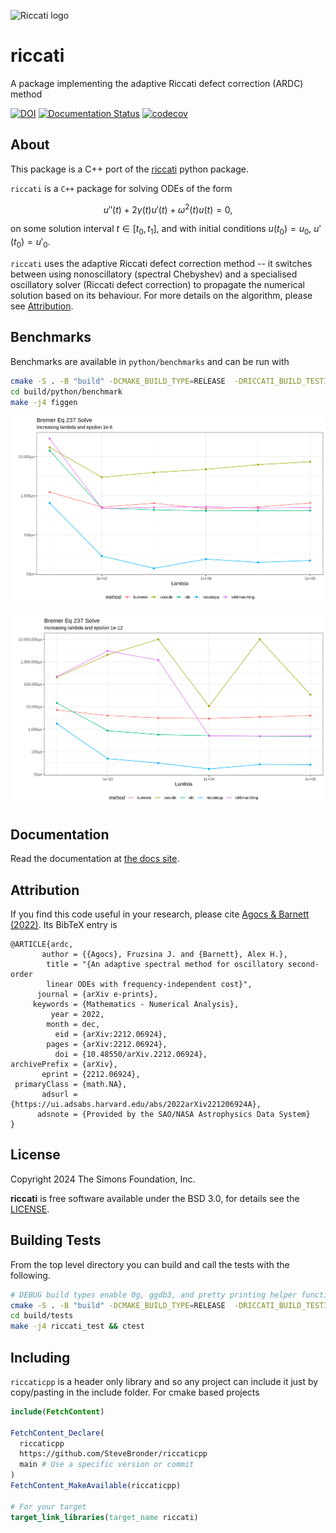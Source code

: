 ![Riccati logo](https://github.com/fruzsinaagocs/riccati/blob/master/logo.png?raw=true)

# riccati

A package implementing the adaptive Riccati defect correction (ARDC) method

[![DOI](https://joss.theoj.org/papers/10.21105/joss.05430/status.svg)](https://doi.org/10.21105/joss.05430)
[![Documentation Status](https://readthedocs.org/projects/riccati/badge/?version=latest)](https://riccati.readthedocs.io/en/latest/?badge=latest)
[![codecov](https://codecov.io/gh/fruzsinaagocs/riccati/branch/master/graph/badge.svg?token=XA47G7P1XM)](https://codecov.io/gh/fruzsinaagocs/riccati)

## About

This package is a C++ port of the [riccati](https://github.com/fruzsinaagocs/riccati) python package.

`riccati` is a `C++` package for solving ODEs of the form

$$ u''(t) + 2\gamma(t)u'(t) + \omega^2(t)u(t) = 0,$$

on some solution interval $t \in [t_0, t_1]$, and with initial conditions $u(t_0) = u_0$, $u'(t_0) = u'_0$.

`riccati` uses the adaptive Riccati defect correction method -- it switches
between using nonoscillatory (spectral Chebyshev) and a specialised oscillatory
solver (Riccati defect correction) to propagate the numerical solution based on
its behaviour. For more details on the algorithm, please see [Attribution](https://github.com/stevebronder/riccaticpp/blob/master/README.md#Attribution).

## Benchmarks

Benchmarks are available in `python/benchmarks` and can be run with

```bash
cmake -S . -B "build" -DCMAKE_BUILD_TYPE=RELEASE  -DRICCATI_BUILD_TESTING=ON
cd build/python/benchmark
make -j4 figgen
```

![bench1](./imgs/bremer1e6.png)

![bench2](./imgs/bremer1e12.png)



## Documentation

Read the documentation at [the docs site](https://stevebronder.com/riccaticpp/).

## Attribution

If you find this code useful in your research, please cite
[Agocs & Barnett (2022)](https://arxiv.org/abs/2212.06924). Its BibTeX entry is

    @ARTICLE{ardc,
           author = {{Agocs}, Fruzsina J. and {Barnett}, Alex H.},
            title = "{An adaptive spectral method for oscillatory second-order
            linear ODEs with frequency-independent cost}",
          journal = {arXiv e-prints},
         keywords = {Mathematics - Numerical Analysis},
             year = 2022,
            month = dec,
              eid = {arXiv:2212.06924},
            pages = {arXiv:2212.06924},
              doi = {10.48550/arXiv.2212.06924},
    archivePrefix = {arXiv},
           eprint = {2212.06924},
     primaryClass = {math.NA},
           adsurl = {https://ui.adsabs.harvard.edu/abs/2022arXiv221206924A},
          adsnote = {Provided by the SAO/NASA Astrophysics Data System}
    }

## License

Copyright 2024 The Simons Foundation, Inc.

**riccati** is free software available under the BSD 3.0, for
details see the [LICENSE](https://github.com/fruzsinaagocs/riccati/blob/master/LICENSE).

## Building Tests

From the top level directory you can build and call the tests with the following.

```bash
# DEBUG build types enable 0g, ggdb3, and pretty printing helper functions in utils
cmake -S . -B "build" -DCMAKE_BUILD_TYPE=RELEASE  -DRICCATI_BUILD_TESTING=ON -DRICCATI_BUILD_BENCHMARKS=ON -DRICCATI_BUILD_PYTHON=ON
cd build/tests
make -j4 riccati_test && ctest
```

## Including

`riccaticpp` is a header only library and so any project can include it just by copy/pasting in the include folder. For cmake based projects

```cmake
include(FetchContent)

FetchContent_Declare(
  riccaticpp
  https://github.com/SteveBronder/riccaticpp
  main # Use a specific version or commit
)
FetchContent_MakeAvailable(riccaticpp)

# For your target
target_link_libraries(target_name riccati)
```

